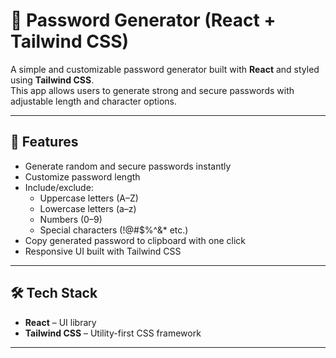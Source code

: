 # 🔑 Password Generator (React + Tailwind CSS)

A simple and customizable password generator built with **React** and styled using **Tailwind CSS**.  
This app allows users to generate strong and secure passwords with adjustable length and character options.

---

## 🚀 Features
- Generate random and secure passwords instantly  
- Customize password length  
- Include/exclude:
  - Uppercase letters (A–Z)
  - Lowercase letters (a–z)
  - Numbers (0–9)
  - Special characters (!@#$%^&* etc.)  
- Copy generated password to clipboard with one click  
- Responsive UI built with Tailwind CSS  

---


## 🛠️ Tech Stack
- **React** – UI library  
- **Tailwind CSS** – Utility-first CSS framework  

---
